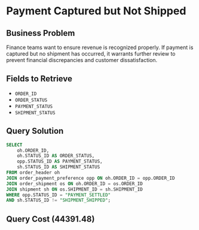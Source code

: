 # Payment Captured but Not Shipped

## Business Problem
Finance teams want to ensure revenue is recognized properly. If payment is captured but no shipment has occurred, it warrants further review to prevent financial discrepancies and customer dissatisfaction.


## Fields to Retrieve
- `ORDER_ID` 
- `ORDER_STATUS` 
- `PAYMENT_STATUS` 
- `SHIPMENT_STATUS` 

## Query Solution
```sql
SELECT
    oh.ORDER_ID,
    oh.STATUS_ID AS ORDER_STATUS,
    opp.STATUS_ID AS PAYMENT_STATUS,
    sh.STATUS_ID AS SHIPMENT_STATUS
FROM order_header oh
JOIN order_payment_preference opp ON oh.ORDER_ID = opp.ORDER_ID 
JOIN order_shipment os ON oh.ORDER_ID = os.ORDER_ID 
JOIN shipment sh ON os.SHIPMENT_ID = sh.SHIPMENT_ID 
WHERE opp.STATUS_ID = "PAYMENT_SETTLED"  
AND sh.STATUS_ID != "SHIPMENT_SHIPPED";
```

## Query Cost (44391.48)